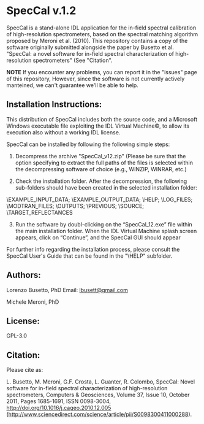SpecCal v.1.2
=============

SpecCal is a stand-alone IDL application for the in-field spectral calibration of high-resolution spectrometers, based on the spectral matching algorithm proposed by Meroni et al. (2010). This repository contains a copy of the software originally submitted alongside the paper by Busetto et al. "SpecCal: a novel software for in-field spectral characterization of high-resolution spectrometers" (See "Citation". 

**NOTE**  If you encounter any problems, you can report it in the "issues" page of this repository,
However, since the software is not currently actively manteined, we can't guarantee we'll be able to help.

Installation Instructions: 
--------------------------

This distribution of SpecCal includes both the source code, and a Microsoft Windows executable file exploiting the IDL Virtual Machine©, to allow its execution also without a working IDL license.

SpecCal can be installed by following the following simple steps: 

1) Decompress the archive "SpecCal_v12.zip" (Please be sure that the option specifying to extract the full paths of the files is selected within the decompressing software of choice (e.g., WINZIP, WINRAR, etc.)

2) Check the installation folder. After the decompression, the following sub-folders should have been created in the selected installation folder:

\EXAMPLE_INPUT_DATA; \EXAMPLE_OUTPUT_DATA; \HELP; \LOG_FILES; \MODTRAN_FILES; \OUTPUTS; \PREVIOUS; \SOURCE; \TARGET_REFLECTANCES

3) Run the software by doubl-clicking on the “SpecCal_12.exe” file within the main installation folder. When the IDL Virtual Machine splash screen appears, click on “Continue”, and the SpecCal GUI should appear


For further info regarding the installation process, please consult the SpecCal User's Guide that can be found in the "\HELP" subfolder.

Authors:
--------
Lorenzo Busetto, PhD
Email: lbusett@gmail.com

Michele Meroni, PhD

License:
--------
GPL-3.0

Citation:
---------

Please cite as: 

L. Busetto, M. Meroni, G.F. Crosta, L. Guanter, R. Colombo, SpecCal: Novel software for in-field spectral characterization of high-resolution spectrometers, Computers & Geosciences, Volume 37, Issue 10, October 2011, Pages 1685-1691, ISSN 0098-3004, http://doi.org/10.1016/j.cageo.2010.12.005 (http://www.sciencedirect.com/science/article/pii/S0098300411000288).
